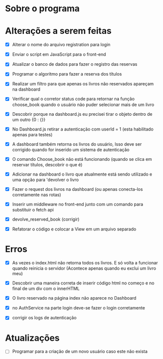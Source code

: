 # Sobre o programa



# Alterações a serem feitas
- [x] Alterar o nome do arquivo registration para login
- [x] Enviar o script em JavaScript para o front-end
- [x] Atualizar o banco de dados para fazer o registro das reservas
- [x] Programar o algoritmo para fazer a reserva dos títulos
- [x] Realizar um filtro para que apenas os livros não reservados apareçam na dashboard
- [x] Verificar qual o corretor status code para retornar na função choose_book quando o usuário não puder selecionar mais de um livro
- [x] Descobrir porque na dashboard.js eu precisei tirar o objeto dentro de um outro {0 : {}}
- [x] No Dashboard.js retirar a autenticação com userId = 1 (esta habilitado apenas para testes)

- [x] A dashboard também retorna os livros do usuário, Isso deve ser corrigido quando for inserido um sistema de autenticação
- [x] O comando Choose_book não está funcionando (quando se clica em reservar títulos, descobrir o que é)
- [x] Adicionar na dashboard o livro que atualmente está sendo utilizado e uma opção para 'devolver o livro
- [x] Fazer o request dos livros na dashboard (ou apenas conecta-los corretamente nas rotas)
- [x] Inserir um middleware no front-end junto com um comando para substituir o fetch api
- [x] devolve_reserved_book (corrigir)
- [x] Refatorar o código e colocar a View em um arquivo separado

# Erros

- [x] As vezes o index.html não retorna todos os livros. E só volta a funcionar quando reinicia o servidor (Acontece apenas quando eu exclui um livro meu)
- [x] Descobrir uma maneira correta de inserir código html no começo e no final de um div com o innerHTML
- [x] O livro reservado na página index não aparece no Dashboard
- [x] no AuthService na parte login deve-se fazer o login corretamente
- [x] corrigir os logs de autenticação


# Atualizações 

- [ ] Programar para a criação de um novo usuário caso este não exista